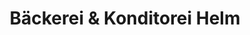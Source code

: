 ---
title: "Bäckerei & Konditorei Helm"
url: /schoeneck-vogtl/baeckerei-und-konditorei-helm/
shop: Bäckerei
---